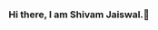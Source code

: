 ### Hi there, I am Shivam Jaiswal.👋

<!--
**shivamjaiswal424/shivamjaiswal424** is a ✨ _special_ ✨ repository because its `README.md` (this file) appears on your GitHub profile.


- 🔭 I am pursuing B.Tech in Information Technology from Kalyani Government Engineering College,Kalyani.
- 🌱 I’m currently learning and practicing about DS and Algo along with competitive programming.
- 👯 I’m always ready to help you.
- 📫 You can reach me on my linkedin profile-https://www.linkedin.com/in/shivam-jaiswal-0999b0192/
- ⚡ Lastly I love to watch anime,movies and series.
-->
